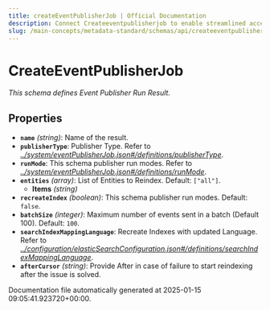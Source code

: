 ```yaml
---
title: createEventPublisherJob | Official Documentation
description: Connect Createeventpublisherjob to enable streamlined access, monitoring, or search of enterprise data using secure and scalable integrations.
slug: /main-concepts/metadata-standard/schemas/api/createeventpublisherjob
---
```


# CreateEventPublisherJob

*This schema defines Event Publisher Run Result.*

## Properties

- **`name`** *(string)*: Name of the result.
- **`publisherType`**: Publisher Type. Refer to *[../system/eventPublisherJob.json#/definitions/publisherType](#/system/eventPublisherJob.json#/definitions/publisherType)*.
- **`runMode`**: This schema publisher run modes. Refer to *[../system/eventPublisherJob.json#/definitions/runMode](#/system/eventPublisherJob.json#/definitions/runMode)*.
- **`entities`** *(array)*: List of Entities to Reindex. Default: `["all"]`.
  - **Items** *(string)*
- **`recreateIndex`** *(boolean)*: This schema publisher run modes. Default: `false`.
- **`batchSize`** *(integer)*: Maximum number of events sent in a batch (Default 100). Default: `100`.
- **`searchIndexMappingLanguage`**: Recreate Indexes with updated Language. Refer to *[../configuration/elasticSearchConfiguration.json#/definitions/searchIndexMappingLanguage](#/configuration/elasticSearchConfiguration.json#/definitions/searchIndexMappingLanguage)*.
- **`afterCursor`** *(string)*: Provide After in case of failure to start reindexing after the issue is solved.


Documentation file automatically generated at 2025-01-15 09:05:41.923720+00:00.
